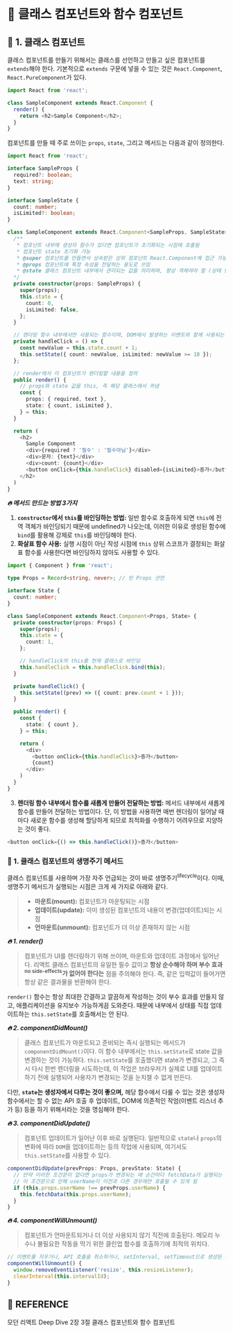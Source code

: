 # 🚀 클래스 컴포넌트와 함수 컴포넌트

## 🔎 1. 클래스 컴포넌트

클래스 컴포넌트를 만들기 위해서는 클래스를 선언하고 만들고 싶은 컴포넌트를 `extends`해야 한다. 기본적으로 `extends` 구문에 넣을 수 있는 것은 `React.Component`, `React.PureComponent`가 있다.

```js
import React from 'react';

class SampleComponent extends React.Component {
  render() {
    return <h2>Sample Component</h2>;
  }
}
```

컴포넌트를 만들 때 주로 쓰이는 `props`, `state`, 그리고 메서드는 다음과 같이 정의한다.

```ts
import React from 'react';

interface SampleProps {
  required?: boolean;
  text: string;
}

interface SampleState {
  count: number;
  isLimited?: boolean;
}

class SampleComponent extends React.Component<SampleProps, SampleState> {
  /**
   * 컴포넌트 내부에 생성자 함수가 있다면 컴포넌트가 초기화되는 시점에 호출됨
   * 컴포넌트 state 초기화 가능
   * @super 컴포넌트를 만들면서 상속받은 상위 컴포넌트 React.Component에 접근 가능하게 함
   * @props 컴포넌트에 특정 속성을 전달하는 용도로 쓰임
   * @state 클래스 컴포넌트 내부에서 관리되는 값을 의미하며, 항상 객체여야 함 (상태 변화 있을 때마다 리렌더링)
  */
  private constructor(props: SampleProps) {
    super(props);
    this.state = {
      count: 0,
      isLimited: false,
    };
  }

  // 렌더링 함수 내부에서만 사용되는 함수이며, DOM에서 발생하는 이벤트와 함께 사용되는 게 보통임
  private handleClick = () => {
    const newValue = this.state.count + 1;
    this.setState({ count: newValue, isLimited: newValue >= 10 });
  };

  // render에서 이 컴포넌트가 렌더링할 내용을 정의
  public render() {
    // props와 state 값을 this, 즉 해당 클래스에서 꺼냄
    const {
      props: { required, text },
      state: { count, isLimited },
    } = this;
  }

  return (
    <h2>
      Sample Component
      <div>{required ? '필수' : '필수아님'}</div>
      <div>문자: {text}</div>
      <div>count: {count}</div>
      <button onClick={this.handleClick} disabled={isLimited}>증가</button>
    </h2>
  )
}
```

_**🔥 메서드 만드는 방법 3가지**_

1. **`constructor`에서 `this`를 바인딩하는 방법:** 일반 함수로 호출하게 되면 `this`에 전역 객체가 바인딩되기 때문에 undefined가 나오는데, 이러한 이유로 생성된 함수에 `bind`를 활용해 강제로 `this`를 바인딩해야 한다.
2. **화살표 함수 사용:** 실행 시점이 아닌 작성 시점에 `this` 상위 스코프가 결정되는 화살표 함수를 사용한다면 바인딩하지 않아도 사용할 수 있다.

```ts
import { Component } from 'react';

type Props = Record<string, never>; // 빈 Props 선언

interface State {
  count: number;
}

class SampleComponent extends React.Component<Props, State> {
  private constructor(props: Props) {
    super(props);
    this.state = {
      count: 1,
    };

    // handleClick의 this를 현재 클래스로 바인딩
    this.handleClick = this.handleClick.bind(this);
  }

  private handleClick() {
    this.setState((prev) => ({ count: prev.count + 1 }));
  }

  public render() {
    const {
      state: { count },
    } = this;

    return (
      <div>
        <button onClick={this.handleClick}>증가</button>
        {count}
      </div>
    )
  }
}
```

3. **렌더링 함수 내부에서 함수를 새롭게 만들어 전달하는 방법:** 메서드 내부에서 새롭게 함수를 만들어 전달하는 방법이다. 단, 이 방법을 사용하면 매번 렌더링이 일어날 때마다 새로운 함수를 생성해 할당하게 되므로 최적화를 수행하기 어려우므로 지양하는 것이 좋다.

```js
<button onClick={() => this.handleClick()}>증가</button>
```

### 💬 1. 클래스 컴포넌트의 생명주기 메서드

클래스 컴포넌트를 사용하며 가장 자주 언급되는 것이 바로 생명주기<sup>lifecycle</sup>이다. 이때, 생명주기 메서드가 실행되는 시점은 크게 세 가지로 아래와 같다.

> - **마운트(mount):** 컴포넌트가 마운팅되는 시점
> - **업데이트(update):** 이미 생성된 컴포넌트의 내용이 변경(업데이트)되는 시점
> - **언마운트(unmount):** 컴포넌트가 더 이상 존재하지 않는 시점

_**🔥 1. render()**_

> 컴포넌트가 UI를 렌더링하기 위해 쓰이며, 마운트와 업데이트 과정에서 일어난다. 리액트 클래스 컴포넌트의 유일한 필수 값이고 **항상 순수해야 하며 부수 효과<sup>no side-effects</sup>가 없어야 한다는** 점을 주의해야 한다. 즉, 같은 입력값이 들어가면 항상 같은 결과물을 반환해야 한다.

`render()` 함수는 항상 최대한 간결하고 깔끔하게 작성하는 것이 부수 효과를 만들지 않고, 애플리케이션을 유지보수 가능하게끔 도와준다. 때문에 내부에서 상태를 직접 업데이트하는 `this.setState`를 호출해서는 안 된다.

_**🔥 2. componentDidMount()**_

> 클래스 컴포넌트가 마운트되고 준비되는 즉시 실행되는 메서드가 `componentDidMount()`이다. 이 함수 내부에서는 `this.setState`로 state 값을 변경하는 것이 가능하다. `this.setState`를 호출했다면 state가 변경되고, 그 즉시 다시 한번 렌더링을 시도하는데, 이 작업은 브라우저가 실제로 UI를 업데이트하기 전에 실행되어 사용자가 변경되는 것을 눈치챌 수 없게 만든다.

다만, **`state`는 생성자에서 다루는 것이 좋으며,** 해당 함수에서 다룰 수 있는 것은 생성자 함수에서는 할 수 없는 API 호출 후 업데이트, DOM에 의존적인 작엄(이벤트 리스너 추가 등) 등을 하기 위해서라는 것을 명심해야 한다.

_**🔥 3. componentDidUpdate()**_

> 컴포넌트 업데이트가 일어난 이후 바로 실행된다. 일반적으로 `state`나 `props`의 변화에 따라 `DOM`을 업데이트하는 등의 작업에 사용되며, 여기서도 `this.setState`를 사용할 수 있다.

```js
componentDidUpdate(prevProps: Props, prevState: State) {
  // 만약 이러한 조건문이 없다면 props가 변경되는 매 순간마다 fetchData가 실행되는 불상사 발생 (this.setState)
  // 이 조건문으로 인해 userName이 이전과 다른 경우에만 호출될 수 있게 됨
  if (this.props.userName !== prevProps.userName) {
    this.fetchData(this.props.userName);
  }
}
```

_**🔥 4. componentWillUnmount()**_

> 컴포넌트가 언마운트되거나 더 이상 사용되지 않기 직전에 호출된다. 메모리 누수나 불필요한 작동을 막기 위한 클린업 함수를 호출하기에 최적의 위치다.

```js
// 이벤트를 지우거나, API 호출을 취소하거나, setInterval, setTimeout으로 생성된 타이머를 지우는 등의 작업을 하는 데 유용함
componentWillUnmount() {
  window.removeEventListener('resize', this.resizeListener);
  clearInterval(this.intervalId);
}
```

## 📄 REFERENCE

모던 리액트 Deep Dive 2장 3절 클래스 컴포넌트와 함수 컴포넌트
